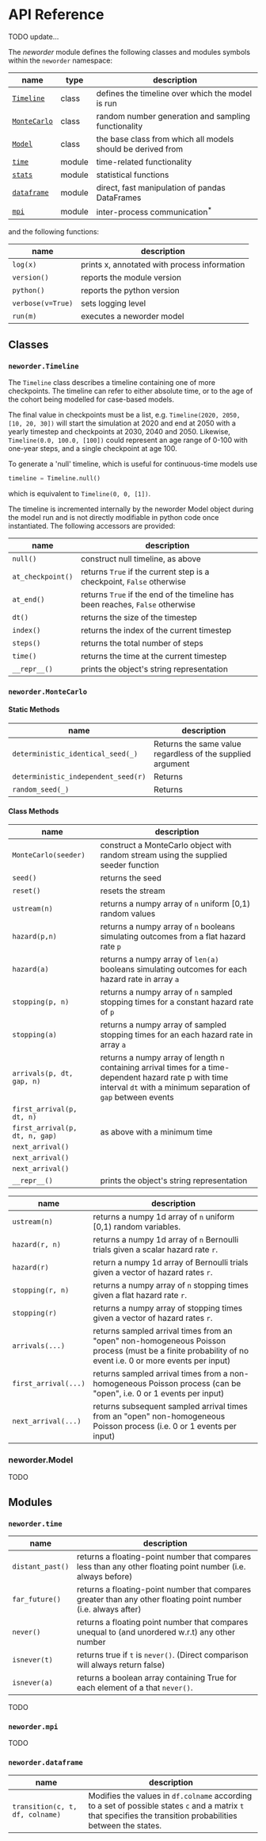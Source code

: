 # API Reference

TODO update...

The _neworder_ module defines the following classes and modules symbols within the `neworder` namespace:

name                                 | type        | description
-------------------------------------|-------------|--------------
[`Timeline`](#neworder.timeline)     | class       | defines the timeline over which the model is run
[`MonteCarlo`](#neworder.montecarlo) | class       | random number generation and sampling functionality
[`Model`](#neworder.model)           | class       | the base class from which all models should be derived from
[`time`](#neworder.time)             | module      | time-related functionality
[`stats`](#neworder.stats)           | module      | statistical functions
[`dataframe`](#neworder.dataframe)   | module      | direct, fast manipulation of pandas DataFrames
[`mpi`](#neworder.mpi)               | module      | inter-process communication<sup>*</sup>
<p>

and the following functions:

name              | description
------------------|------------------------------------
`log(x)`          | prints x, annotated with process information 
`version()`       | reports the module version
`python()`        | reports the python version
`verbose(v=True)` | sets logging level
`run(m)`          | executes a neworder model
<p>

## Classes

### `neworder.Timeline`

The `Timeline` class describes a timeline containing one of more checkpoints. The timeline can refer to either absolute time, or to the age of the cohort being modelled for case-based models.

The final value in checkpoints must be a list, e.g. `Timeline(2020, 2050, [10, 20, 30])` will start the simulation at 2020 and end at 2050 with a yearly timestep and checkpoints at 2030, 2040 and 2050. Likewise, `Timeline(0.0, 100.0, [100])` could represent an age range of 0-100 with one-year steps, and a single checkpoint at age 100.

To generate a 'null' timeline, which is useful for continuous-time models use

```python
timeline = Timeline.null()
```

which is equivalent to `Timeline(0, 0, [1])`.

The timeline is incremented internally by the neworder Model object during the model run and is not directly modifiable in python code once instantiated. The following accessors are provided:

name                | description
--------------------|------------------------------------
`null()`            | construct null timeline, as above
`at_checkpoint()`   | returns `True` if the current step is a checkpoint, `False` otherwise
`at_end()`          | returns `True` if the end of the timeline has been reaches, `False` otherwise
`dt()`              | returns the size of the timestep
`index()`           | returns the index of the current timestep
`steps()`           | returns the total number of steps
`time()`            | returns the time at the current timestep
`__repr__()`        | prints the object's string representation

### `neworder.MonteCarlo`

#### Static Methods

name                                | description
------------------------------------|------------------------------------
`deterministic_identical_seed(_)`   | Returns the same value regardless of the supplied argument
`deterministic_independent_seed(r)` | Returns 
`random_seed(_)`                    | Returns

#### Class Methods 

name                | description
--------------------|------------------------------------
`MonteCarlo(seeder)`| construct a MonteCarlo object with random stream using the supplied seeder function 
`seed()`            | returns the seed
`reset()`           | resets the stream  
`ustream(n)`        | returns a numpy array of `n` uniform [0,1) random values
`hazard(p,n)`         | returns a numpy array of `n` booleans simulating outcomes from a flat hazard rate `p` 
`hazard(a)`           | returns a numpy array of `len(a)` booleans simulating outcomes for each hazard rate in array `a`
`stopping(p, n)`        | returns a numpy array of `n` sampled stopping times for a constant hazard rate of `p`
`stopping(a)`        | returns a numpy array of sampled stopping times for an each hazard rate in array `a`
`arrivals(p, dt, gap, n)` | returns a numpy array of length n containing arrival times for a time-dependent hazard rate p with time interval `dt` with a minimum separation of `gap` between events
`first_arrival(p, dt, n)`    |
`first_arrival(p, dt, n, gap)` | as above with a minimum time 
`next_arrival()`     |
`next_arrival()`     |
`next_arrival()`     |
`__repr__()`         | prints the object's string representation


name                | description
--------------------|------------------------------------
`ustream(n)`        | returns a numpy 1d array of `n` uniform [0,1) random variables.
`hazard(r, n)`      | returns a numpy 1d array of `n` Bernoulli trials given a scalar hazard rate `r`.
`hazard(r)`         | return a numpy 1d array of Bernoulli trials given a vector of hazard rates `r`.
`stopping(r, n)`    | returns a numpy array of `n` stopping times given a flat hazard rate `r`.
`stopping(r)`       | returns a numpy array of stopping times given a vector of hazard rates `r`.
`arrivals(...)`     | returns sampled arrival times from an "open" non-homogeneous Poisson process (must be a finite probability of no event i.e. 0 or more events per input)
`first_arrival(...)`| returns sampled arrival times from a non-homogeneous Poisson process (can be "open", i.e. 0 or 1 events per input)
`next_arrival(...)` | returns subsequent sampled arrival times from an "open" non-homogeneous Poisson process (i.e. 0 or 1 events per input)


### neworder.Model

TODO

## Modules

### `neworder.time`

name                  | description
----------------------|------------------------------------
`distant_past()`      | returns a floating-point number that compares less than any other floating point number (i.e. always before)
`far_future()`        | returns a floating-point number that compares greater than any other floating point number (i.e. always after)
`never()`             | returns a floating point number that compares unequal to (and unordered w.r.t) any other number
`isnever(t)`          | returns true if `t` is `never()`. (Direct comparison will always return false)
`isnever(a)`          | returns a boolean array containing True for each element of a that `never()`. 

TODO

### `neworder.mpi`

TODO

### `neworder.dataframe`

name                           | description
-------------------------------|------------------------------------
`transition(c, t, df, colname)`| Modifies the values in `df.colname` according to a set of possible states `c` and a matrix `t` that specifies the transition probabilities between the states.

